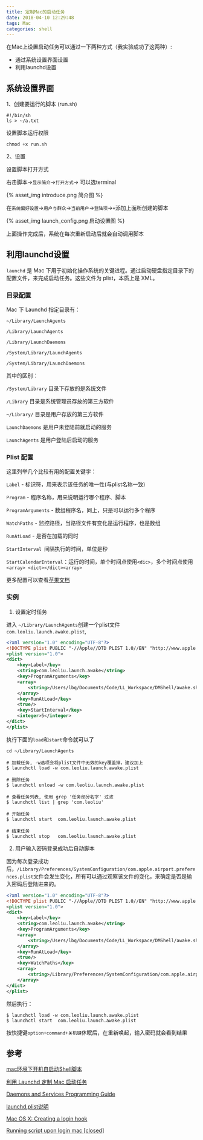 ```yaml
---
title: 定制Mac的启动任务
date: 2018-04-10 12:29:48
tags: Mac
categories: shell
---
```


在Mac上设置启动任务可以通过一下两种方式（我实验成功了这两种）:
- 通过系统设置界面设置
- 利用launchd设置
<!-- Mac下的启动服务主要有三个地方可配置： 
1，系统偏好设置->帐户->登陆项 
2，/System/Library/StartupItems 和 /Library/StartupItems/ 
3，launchd 系统初始化进程配置。  -->

## 系统设置界面

1、创建要运行的脚本 (run.sh)

```shell
#!/bin/sh
ls > ~/a.txt
```
设置脚本运行权限

```shell
chmod +x run.sh
```

2、设置

设置脚本打开方式

右击脚本->`显示简介`->`打开方式`-> 可以选terminal

{% asset_img introduce.png 简介图 %}

在`系统偏好设置`->`用户与群众`->`当前用户`->`登陆项`->`+`添加上面所创建的脚本

{% asset_img launch_config.png 启动设置图 %}

上面操作完成后，系统在每次重新启动后就会自动调用脚本

## 利用launchd设置

`launchd` 是 Mac 下用于初始化操作系统的关键进程。通过启动硬盘指定目录下的配置文件，来完成启动任务。这些文件为 plist，本质上是 XML。

### 目录配置

Mac 下 Launchd 指定目录有：

`~/Library/LaunchAgents`

`/Library/LaunchAgents`

`/Library/LaunchDaemons`

`/System/Library/LaunchAgents`

`/System/Library/LaunchDaemons`

其中的区别：

`/System/Library` 目录下存放的是系统文件

`/Library` 目录是系统管理员存放的第三方软件

`~/Library/` 目录是用户存放的第三方软件

`LaunchDaemons` 是用户未登陆前就启动的服务

`LaunchAgents` 是用户登陆后启动的服务

### Plist 配置

这里列举几个比较有用的配置关键字：

`Label` - 标识符，用来表示该任务的唯一性(与plist名称一致)

`Program` - 程序名称，用来说明运行哪个程序、脚本

`ProgramArguments` - 数组程序名，同上，只是可以运行多个程序

`WatchPaths` - 监控路径，当路径文件有变化是运行程序，也是数组

`RunAtLoad` - 是否在加载的同时

`StartInterval `间隔执行的时间，单位是秒

`StartCalendarInterval`：运行的时间，单个时间点使用`<dic>`，多个时间点使用 `<array> <dict></dict><array>`

更多配置可以查看[苹果文档](https://developer.apple.com/legacy/library/documentation/Darwin/Reference/ManPages/man5/launchd.plist.5.html#//apple_ref/doc/man/5/launchd.plist)

### 实例

1. 设置定时任务

进入 `~/Library/LaunchAgents`创建一个plist文件`com.leoliu.launch.awake.plist`,
```xml
<?xml version="1.0" encoding="UTF-8"?>
<!DOCTYPE plist PUBLIC "-//Apple//DTD PLIST 1.0//EN" "http://www.apple.com/DTDs/PropertyList-1.0.dtd">
<plist version="1.0">
<dict>
	<key>Label</key>
	<string>com.leoliu.launch.awake</string>
	<key>ProgramArguments</key>
	<array>
		<string>/Users/lbq/Documents/Code/LL_Workspace/DMShell/awake.sh</string>
	</array>
	<key>RunAtLoad</key>
	<true/>
	<key>StartInterval</key>
	<integer>5</integer>
</dict>
</plist>
```
执行下面的`load`和`start`命令就可以了

```shell
cd ~/Library/LaunchAgents

# 加载任务, -w选项会将plist文件中无效的key覆盖掉，建议加上
$ launchctl load -w com.leoliu.launch.awake.plist

# 删除任务
$ launchctl unload -w com.leoliu.launch.awake.plist

# 查看任务列表, 使用 grep '任务部分名字' 过滤
$ launchctl list | grep 'com.leoliu'

# 开始任务
$ launchctl start  com.leoliu.launch.awake.plist

# 结束任务
$ launchctl stop   com.leoliu.launch.awake.plist
```
2. 用户输入密码登录成功后自动脚本

因为每次登录成功后，`/Library/Preferences/SystemConfiguration/com.apple.airport.preferences.plist`文件会发生变化，所有可以通过观察该文件的变化，来确定是否是输入密码后登陆进来的。

```xml
<?xml version="1.0" encoding="UTF-8"?>
<!DOCTYPE plist PUBLIC "-//Apple//DTD PLIST 1.0//EN" "http://www.apple.com/DTDs/PropertyList-1.0.dtd">
<plist version="1.0">
<dict>
	<key>Label</key>
	<string>com.leoliu.launch.awake</string>
	<key>ProgramArguments</key>
	<array>
		<string>/Users/lbq/Documents/Code/LL_Workspace/DMShell/awake.sh</string>
	</array>
	<key>RunAtLoad</key>
	<true/>
	<key>WatchPaths</key>
	<array>
		<string>/Library/Preferences/SystemConfiguration/com.apple.airport.preferences.plist</string>
	</array>
</dict>
</plist>
```
然后执行：

```shell
$ launchctl load -w com.leoliu.launch.awake.plist
$ launchctl start  com.leoliu.launch.awake.plist
```
按快捷键`option+command+关机键`休眠后，在重新唤起，输入密码就会看到结果

## 参考

[mac环境下开机自启动Shell脚本](http://makaiqian.com/setting-boot/)

[利用 Launchd 定制 Mac 启动任务](https://zhuanlan.zhihu.com/p/25049770)

[Daemons and Services Programming Guide](https://developer.apple.com/library/content/documentation/MacOSX/Conceptual/BPSystemStartup/Chapters/Introduction.html#//apple_ref/doc/uid/10000172i-SW1-SW1)

[launchd.plist说明](https://developer.apple.com/legacy/library/documentation/Darwin/Reference/ManPages/man5/launchd.plist.5.html#//apple_ref/doc/man/5/launchd.plist)

[Mac OS X: Creating a login hook](https://support.apple.com/de-at/HT2420)

[Running script upon login mac [closed]](https://stackoverflow.com/questions/6442364/running-script-upon-login-mac)